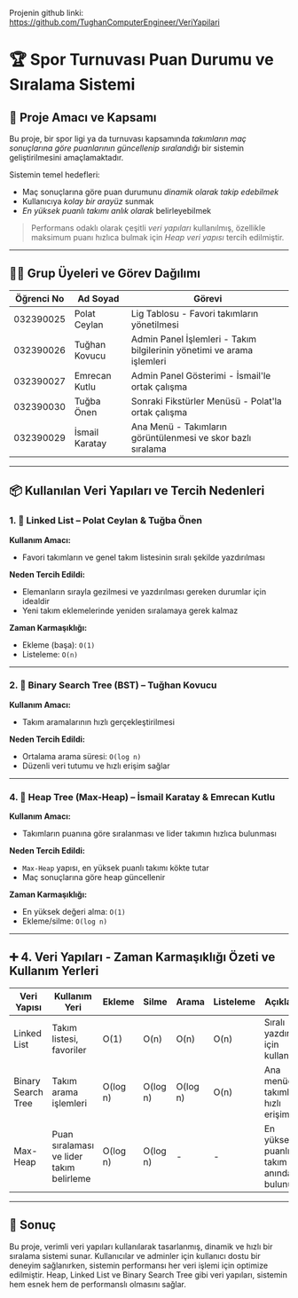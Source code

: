 Projenin github linki: https://github.com/TughanComputerEngineer/VeriYapilari

# 🏆 Spor Turnuvası Puan Durumu ve Sıralama Sistemi

## 🎯 Proje Amacı ve Kapsamı

Bu proje, bir spor ligi ya da turnuvası kapsamında *takımların maç sonuçlarına göre puanlarının güncellenip sıralandığı* bir sistemin geliştirilmesini amaçlamaktadır.

Sistemin temel hedefleri:

- Maç sonuçlarına göre puan durumunu *dinamik olarak takip edebilmek*
- Kullanıcıya *kolay bir arayüz* sunmak
- *En yüksek puanlı takımı anlık olarak* belirleyebilmek

> Performans odaklı olarak çeşitli *veri yapıları* kullanılmış, özellikle maksimum puanı hızlıca bulmak için *Heap veri yapısı* tercih edilmiştir.

---

## 👨‍💻 Grup Üyeleri ve Görev Dağılımı

| Öğrenci No | Ad Soyad        | Görevi |
|------------|------------------|--------|
| 032390025  | Polat Ceylan     | Lig Tablosu - Favori takımların yönetilmesi |
| 032390026  | Tuğhan Kovucu    | Admin Panel İşlemleri - Takım bilgilerinin yönetimi ve arama işlemleri |
| 032390027  | Emrecan Kutlu    | Admin Panel Gösterimi - İsmail'le ortak çalışma |
| 032390030  | Tuğba Önen       | Sonraki Fikstürler Menüsü - Polat'la ortak çalışma |
| 032390029  | İsmail Karatay   | Ana Menü - Takımların görüntülenmesi ve skor bazlı sıralama |

---

## 📦 Kullanılan Veri Yapıları ve Tercih Nedenleri

### 1. 🔗 Linked List – Polat Ceylan & Tuğba Önen

**Kullanım Amacı:**  
- Favori takımların ve genel takım listesinin sıralı şekilde yazdırılması

**Neden Tercih Edildi:**
- Elemanların sırayla gezilmesi ve yazdırılması gereken durumlar için idealdir
- Yeni takım eklemelerinde yeniden sıralamaya gerek kalmaz

**Zaman Karmaşıklığı:**
- Ekleme (başa): `O(1)`
- Listeleme: `O(n)`

---

### 2. 🌲 Binary Search Tree (BST) – Tuğhan Kovucu

**Kullanım Amacı:**  
- Takım aramalarının hızlı gerçekleştirilmesi

**Neden Tercih Edildi:**
- Ortalama arama süresi: `O(log n)`
- Düzenli veri tutumu ve hızlı erişim sağlar

---

### 4. 🔺 Heap Tree (Max-Heap) – İsmail Karatay & Emrecan Kutlu

**Kullanım Amacı:**  
- Takımların puanına göre sıralanması ve lider takımın hızlıca bulunması

**Neden Tercih Edildi:**
- `Max-Heap` yapısı, en yüksek puanlı takımı kökte tutar
- Maç sonuçlarına göre heap güncellenir

**Zaman Karmaşıklığı:**
- En yüksek değeri alma: `O(1)`
- Ekleme/silme: `O(log n)`

---

## ➕ 4. Veri Yapıları - Zaman Karmaşıklığı Özeti ve Kullanım Yerleri

| Veri Yapısı      | Kullanım Yeri                              | Ekleme    | Silme     | Arama     | Listeleme | Açıklama |
|------------------|---------------------------------------------|-----------|-----------|-----------|-----------|----------|
| Linked List       | Takım listesi, favoriler                  | O(1)      | O(n)      | O(n)      | O(n)      | Sıralı yazdırma için kullanılır |
| Binary Search Tree| Takım arama işlemleri                     | O(log n)  | O(log n)  | O(log n)  | O(n)      | Ana menüdeki takımlara hızlı erişim |
| Max-Heap          | Puan sıralaması ve lider takım belirleme  | O(log n)  | O(log n)  | -         | -         | En yüksek puanlı takım anında bulunur |

---

## 📌 Sonuç

Bu proje, verimli veri yapıları kullanılarak tasarlanmış, dinamik ve hızlı bir sıralama sistemi sunar. Kullanıcılar ve adminler için kullanıcı dostu bir deneyim sağlanırken, sistemin performansı her veri işlemi için optimize edilmiştir. Heap, Linked List ve Binary Search Tree gibi veri yapıları, sistemin hem esnek hem de performanslı olmasını sağlar.
